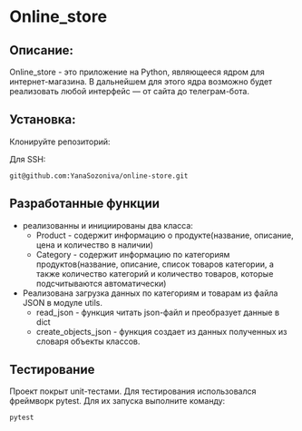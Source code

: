 # Online_store

## Описание:

Online_store - это приложение на Python, являющееся ядром для интернет-магазина. 
В дальнейшем для этого ядра возможно будет реализовать любой интерфейс — от сайта до телеграм-бота.


## Установка:

Клонируйте репозиторий:

Для SSH:
```
git@github.com:YanaSozoniva/online-store.git

```

## Разработанные функции
- реализованны и инициированы два класса: 
  - Product - содержит информацию о продукте(название, описание, цена и количество в наличии)
  - Category - содержит информацию по категориям продуктов(название, описание, список товаров категории, 
  а также количество категорий и количество товаров, которые подсчитываются автоматически)
- Реализована загрузка данных по категориям и товарам из файла JSON в модуле utils. 
  - read_json - функция читать json-файл и преобразует данные в dict
  - create_objects_json - функция создает из данных полученных из словаря объекты классов.

## Тестирование
Проект покрыт unit-тестами. Для тестирования использовался фреймворк pytest. 
Для их запуска выполните команду:
```
pytest
```
